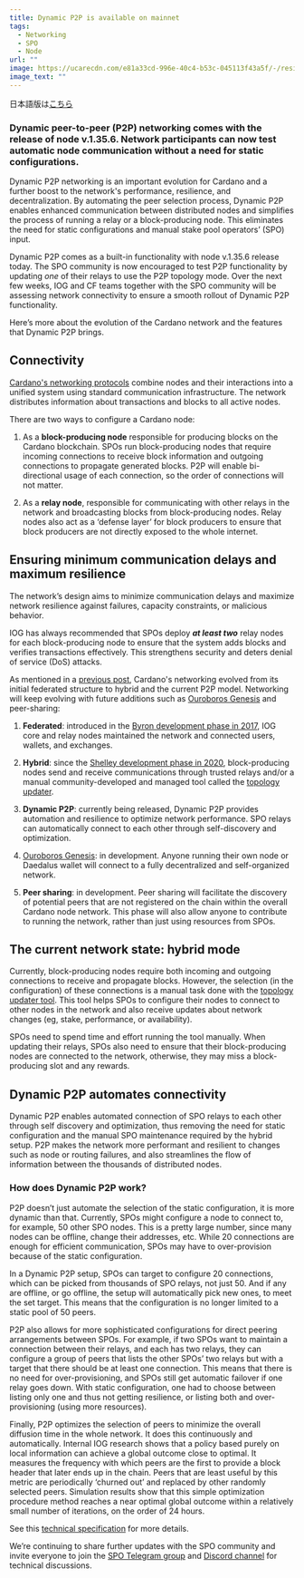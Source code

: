 ```yaml
---
title: Dynamic P2P is available on mainnet
tags:
  - Networking
  - SPO
  - Node
url: ""
image: https://ucarecdn.com/e81a33cd-996e-40c4-b53c-045113f43a5f/-/resize/800/-/format/webp/-/quality/best/-/progressive/yes/
image_text: ""
---
```


日本語版は[こちら](https://iohk.io/jp/blog/posts/2023/03/16/dynamic-p2p-is-coming-to-cardano/)

### Dynamic peer-to-peer (P2P) networking comes with the release of node v.1.35.6. Network participants can now test automatic node communication without a need for static configurations.

Dynamic P2P networking is an important evolution for Cardano and a further boost to the network's performance, resilience, and decentralization. By automating the peer selection process, Dynamic P2P enables enhanced communication between distributed nodes and simplifies the process of running a relay or a block-producing node. This eliminates the need for static configurations and manual stake pool operators’ (SPO) input.

Dynamic P2P comes as a built-in functionality with node v.1.35.6 release today. The SPO community is now encouraged to test P2P functionality by updating _one_ of their relays to use the P2P topology mode. Over the next few weeks, IOG and CF teams together with the SPO community will be assessing network connectivity to ensure a smooth rollout of Dynamic P2P functionality.

Here’s more about the evolution of the Cardano network and the features that Dynamic P2P brings.

## Connectivity

[Cardano's networking protocols](https://iohk.io/en/blog/posts/2021/04/06/boosting-network-decentralization-with-p2p/) combine nodes and their interactions into a unified system using standard communication infrastructure. The network distributes information about transactions and blocks to all active nodes.

There are two ways to configure a Cardano node:

1.  As a **block-producing node** responsible for producing blocks on the Cardano blockchain. SPOs run block-producing nodes that require incoming connections to receive block information and outgoing connections to propagate generated blocks. P2P will enable bi-directional usage of each connection, so the order of connections will not matter.
    
2.  As a **relay node**, responsible for communicating with other relays in the network and broadcasting blocks from block-producing nodes. Relay nodes also act as a ‘defense layer’ for block producers to ensure that block producers are not directly exposed to the whole internet.
    

## Ensuring minimum communication delays and maximum resilience

The network’s design aims to minimize communication delays and maximize network resilience against failures, capacity constraints, or malicious behavior.

IOG has always recommended that SPOs deploy **_at least two_** relay nodes for each block-producing node to ensure that the system adds blocks and verifies transactions effectively. This strengthens security and deters denial of service (DoS) attacks.

As mentioned in a [previous post](https://iohk.io/en/blog/posts/2021/05/11/cardano-decentralization-continues/), Cardano's networking evolved from its initial federated structure to hybrid and the current P2P model. Networking will keep evolving with future additions such as [Ouroboros Genesis](https://iohk.io/en/blog/posts/2023/02/09/ouroboros-genesis-enhanced-security-in-a-dynamic-environment/) and peer-sharing:

1.  **Federated**: introduced in the [Byron development phase in 2017](https://www.essentialcardano.io/article/what-iog-has-delivered-for-cardano-byron-the-foundation-of-cardano), IOG core and relay nodes maintained the network and connected users, wallets, and exchanges.
    
2.  **Hybrid**: since the [Shelley development phase in 2020](https://www.essentialcardano.io/article/what-iog-has-delivered-for-cardano-shelley-decentralizing-the-blockchain), block-producing nodes send and receive communications through trusted relays and/or a manual community-developed and managed tool called the [topology updater](https://github.com/cardano-community/guild-operators/blob/alpha/docs/Scripts/topologyupdater.md).
    
3.  **Dynamic P2P**: currently being released, Dynamic P2P provides automation and resilience to optimize network performance. SPO relays can automatically connect to each other through self-discovery and optimization.
    
4.  [Ouroboros Genesis](https://iohk.io/en/blog/posts/2023/02/09/ouroboros-genesis-enhanced-security-in-a-dynamic-environment/): in development. Anyone running their own node or Daedalus wallet will connect to a fully decentralized and self-organized network.
    
5.  **Peer sharing**: in development. Peer sharing will facilitate the discovery of potential peers that are not registered on the chain within the overall Cardano node network. This phase will also allow anyone to contribute to running the network, rather than just using resources from SPOs.
    

## The current network state: hybrid mode

Currently, block-producing nodes require both incoming and outgoing connections to receive and propagate blocks. However, the selection (in the configuration) of these connections is a manual task done with the [topology updater tool](https://github.com/cardano-community/guild-operators/blob/alpha/docs/Scripts/topologyupdater.md). This tool helps SPOs to configure their nodes to connect to other nodes in the network and also receive updates about network changes (eg, stake, performance, or availability).

SPOs need to spend time and effort running the tool manually. When updating their relays, SPOs also need to ensure that their block-producing nodes are connected to the network, otherwise, they may miss a block-producing slot and any rewards.

## Dynamic P2P automates connectivity

Dynamic P2P enables automated connection of SPO relays to each other through self discovery and optimization, thus removing the need for static configuration and the manual SPO maintenance required by the hybrid setup. P2P makes the network more performant and resilient to changes such as node or routing failures, and also streamlines the flow of information between the thousands of distributed nodes.

### How does Dynamic P2P work?

P2P doesn’t just automate the selection of the static configuration, it is more dynamic than that. Currently, SPOs might configure a node to connect to, for example, 50 other SPO nodes. This is a pretty large number, since many nodes can be offline, change their addresses, etc. While 20 connections are enough for efficient communication, SPOs may have to over-provision because of the static configuration.

In a Dynamic P2P setup, SPOs can target to configure 20 connections, which can be picked from thousands of SPO relays, not just 50. And if any are offline, or go offline, the setup will automatically pick new ones, to meet the set target. This means that the configuration is no longer limited to a static pool of 50 peers.

P2P also allows for more sophisticated configurations for direct peering arrangements between SPOs. For example, if two SPOs want to maintain a connection between their relays, and each has two relays, they can configure a group of peers that lists the other SPOs’ two relays but with a target that there should be at least one connection. This means that there is no need for over-provisioning, and SPOs still get automatic failover if one relay goes down. With static configuration, one had to choose between listing only one and thus not getting resilience, or listing both and over-provisioning (using more resources).

Finally, P2P optimizes the selection of peers to minimize the overall diffusion time in the whole network. It does this continuously and automatically. Internal IOG research shows that a policy based purely on local information can achieve a global outcome close to optimal. It measures the frequency with which peers are the first to provide a block header that later ends up in the chain. Peers that are least useful by this metric are periodically ‘churned out’ and replaced by other randomly selected peers. Simulation results show that this simple optimization procedure method reaches a near optimal global outcome within a relatively small number of iterations, on the order of 24 hours.

See this [technical specification](https://input-output-hk.github.io/ouroboros-network/pdfs/network-spec/network-spec.pdf) for more details.

We’re continuing to share further updates with the SPO community and invite everyone to join the [SPO Telegram group](https://t.me/SPOannouncements) and [Discord channel](https://discord.com/invite/inputoutput) for technical discussions.
